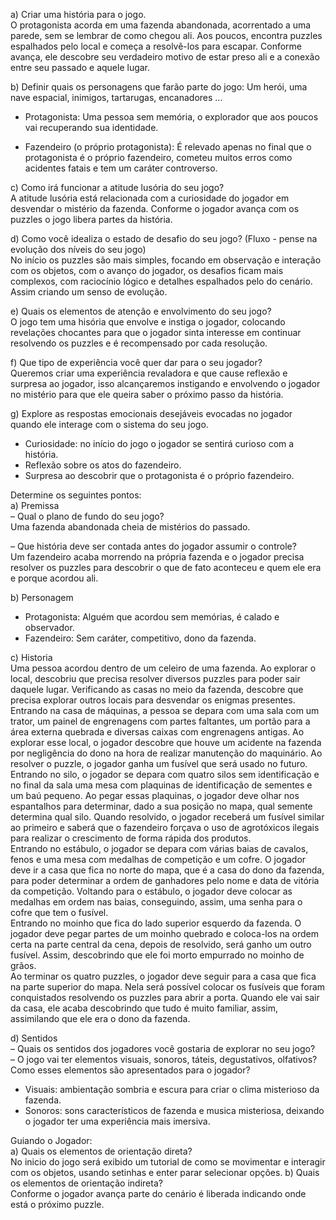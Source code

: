 a) Criar uma história para o jogo.<br>
O protagonista acorda em uma fazenda abandonada, acorrentado a uma parede, sem se lembrar de como chegou ali. Aos poucos, encontra puzzles espalhados pelo local e começa a resolvê-los para escapar. Conforme avança, ele descobre seu verdadeiro motivo de estar preso ali e a conexão entre seu passado e aquele lugar.

b) Definir quais os personagens que farão parte do jogo: Um herói, uma nave espacial,
inimigos, tartarugas, encanadores ...<br>

- Protagonista: Uma pessoa sem memória, o explorador que aos poucos vai recuperando sua identidade.

- Fazendeiro (o próprio protagonista): É relevado apenas no final que o protagonista é o próprio fazendeiro, cometeu muitos erros como acidentes fatais e tem um caráter controverso.

c) Como irá funcionar a atitude lusória do seu jogo?<br>
A atitude lusória está relacionada com a curiosidade do jogador em desvendar o mistério da fazenda. Conforme o jogador avança com os puzzles o jogo libera partes da história.

d) Como você idealiza o estado de desafio do seu jogo? (Fluxo - pense na evolução
dos níveis do seu jogo)<br>
No início os puzzles são mais simples, focando em observação e interação com os objetos, com o avanço do jogador, os desafios ficam mais complexos, com raciocínio lógico e detalhes espalhados pelo do cenário. Assim criando um senso de evolução.


e) Quais os elementos de atenção e envolvimento do seu jogo?<br>
O jogo tem uma hisória que envolve e instiga o jogador, colocando revelações chocantes para que o jogador sinta interesse em continuar resolvendo os puzzles e é recompensado por cada resolução.


f) Que tipo de experiência você quer dar para o seu jogador?<br>
Queremos criar uma experiência revaladora e que cause reflexão e surpresa ao jogador, isso alcançaremos instigando e envolvendo o jogador no mistério para que ele queira saber o próximo passo da história.

g) Explore as respostas emocionais desejáveis evocadas no jogador quando ele interage
com o sistema do seu jogo.<br>
- Curiosidade: no início do jogo o jogador se sentirá curioso com a história.
- Reflexão sobre os atos do fazendeiro.
- Surpresa ao descobrir que o protagonista é o próprio fazendeiro.

Determine os seguintes pontos:<br>
a) Premissa<br>
– Qual o plano de fundo do seu jogo?<br>
Uma fazenda abandonada cheia de mistérios do passado.

– Que história deve ser contada antes do jogador assumir o controle?<br>
Um fazendeiro acaba morrendo na própria fazenda e o jogador precisa resolver os puzzles para descobrir o que de fato aconteceu e quem ele era e porque acordou ali.


b) Personagem<br>
- Protagonista: Alguém que acordou sem memórias, é calado e observador.
- Fazendeiro: Sem caráter, competitivo, dono da fazenda.

c) Historia<br>
Uma pessoa acordou dentro de um celeiro de uma fazenda. Ao explorar o
local, descobriu que precisa resolver diversos puzzles para poder sair daquele lugar.
Verificando as casas no meio da fazenda, descobre que precisa explorar outros
locais para desvendar os enigmas presentes.<br>
Entrando na casa de máquinas, a pessoa se depara com uma sala com um trator,
um painel de engrenagens com partes faltantes, um portão para a área externa
quebrada e diversas caixas com engrenagens antigas. Ao explorar esse local, o
jogador descobre que houve um acidente na fazenda por negligência do dono na
hora de realizar manutenção do maquinário. Ao resolver o puzzle, o jogador ganha
um fusível que será usado no futuro.<br>
Entrando no silo, o jogador se depara com quatro silos sem identificação e no final
da sala uma mesa com plaquinas de identificação de sementes e um baú pequeno.
Ao pegar essas plaquinas, o jogador deve olhar nos espantalhos para determinar,
dado a sua posição no mapa, qual semente determina qual silo. Quando resolvido, o
jogador receberá um fusível similar ao primeiro e saberá que o fazendeiro forçava o
uso de agrotóxicos ilegais para realizar o crescimento de forma rápida dos produtos.<br>
Entrando no estábulo, o jogador se depara com várias baias de cavalos, fenos e uma
mesa com medalhas de competição e um cofre. O jogador deve ir a casa que fica no
norte do mapa, que é a casa do dono da fazenda, para poder determinar a ordem de
ganhadores pelo nome e data de vitória da competição. Voltando para o estábulo, o
jogador deve colocar as medalhas em ordem nas baias, conseguindo, assim, uma
senha para o cofre que tem o fusível.<br>
Entrando no moinho que fica do lado superior esquerdo da fazenda. O jogador deve
pegar partes de um moinho quebrado e coloca-los na ordem certa na parte central
da cena, depois de resolvido, será ganho um outro fusível. Assim, descobrindo que
ele foi morto empurrado no moinho de grãos.<br>
Ao terminar os quatro puzzles, o jogador deve seguir para a casa que fica na parte
superior do mapa. Nela será possível colocar os fusíveis que foram conquistados
resolvendo os puzzles para abrir a porta. Quando ele vai sair da casa, ele acaba
descobrindo que tudo é muito familiar, assim, assimilando que ele era o dono da
fazenda.<br>

d) Sentidos<br>
– Quais os sentidos dos jogadores você gostaria de explorar no seu jogo?<br>
– O jogo vai ter elementos visuais, sonoros, táteis, degustativos, olfativos?<br>
Como esses elementos são apresentados para o jogador?<br>
- Visuais: ambientação sombria e escura para criar o clima misterioso da fazenda.
- Sonoros: sons característicos de fazenda e musica misteriosa, deixando o jogador ter uma experiência mais imersiva.


Guiando o Jogador:<br>
a) Quais os elementos de orientação direta?<br>
No inicio do jogo será exibido um tutorial de como se movimentar e interagir com os objetos, usando setinhas e enter parar selecionar opções.
b) Quais os elementos de orientação indireta?<br>
Conforme o jogador avança parte do cenário é liberada indicando onde está o próximo puzzle.
